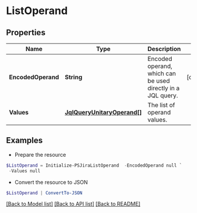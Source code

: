 # ListOperand
## Properties

Name | Type | Description | Notes
------------ | ------------- | ------------- | -------------
**EncodedOperand** | **String** | Encoded operand, which can be used directly in a JQL query. | [optional] 
**Values** | [**JqlQueryUnitaryOperand[]**](JqlQueryUnitaryOperand.md) | The list of operand values. | 

## Examples

- Prepare the resource
```powershell
$ListOperand = Initialize-PSJiraListOperand  -EncodedOperand null `
 -Values null
```

- Convert the resource to JSON
```powershell
$ListOperand | ConvertTo-JSON
```

[[Back to Model list]](../README.md#documentation-for-models) [[Back to API list]](../README.md#documentation-for-api-endpoints) [[Back to README]](../README.md)

